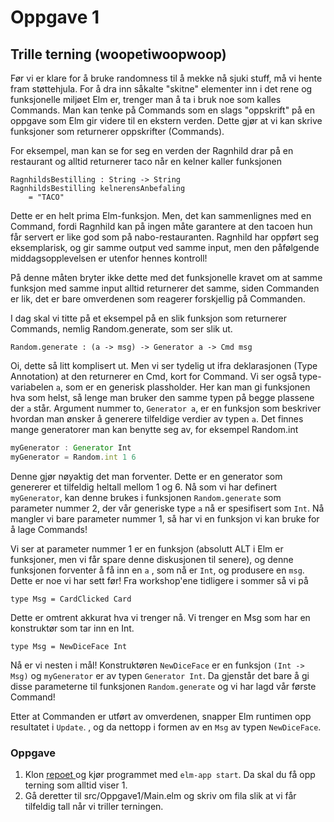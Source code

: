 # Oppgave 1

## Trille terning \(woopetiwoopwoop\)

Før vi er klare for å bruke randomness til å mekke nå sjuki stuff, må vi hente fram støttehjula. For å dra inn såkalte "skitne" elementer inn i det rene og funksjonelle miljøet Elm er, trenger man å ta i bruk noe som kalles Commands. Man kan tenke på Commands som en slags "oppskrift" på en oppgave som Elm gir videre til en ekstern verden. Dette gjør at vi kan skrive funksjoner som returnerer oppskrifter \(Commands\). 

For eksempel, man kan se for seg en verden der Ragnhild drar på en restaurant og alltid returnerer taco når en kelner kaller funksjonen

```text
RagnhildsBestilling : String -> String 
RagnhildsBestilling kelnerensAnbefaling 
    = "TACO"
```

Dette er en helt prima Elm-funksjon. Men, det kan sammenlignes med en Command, fordi Ragnhild kan på ingen måte garantere at den tacoen hun får servert er like god som på nabo-restauranten. Ragnhild har oppført seg eksemplarisk, og gir samme output ved samme input, men den påfølgende middagsopplevelsen er utenfor hennes kontroll! 

På denne måten bryter ikke dette med det funksjonelle kravet om at samme funksjon med samme input alltid returnerer det samme, siden Commanden er lik, det er bare omverdenen som reagerer forskjellig på Commanden. 

I dag skal vi titte på et eksempel på en slik funksjon som returnerer Commands, nemlig Random.generate, som ser slik ut.

```text
Random.generate : (a -> msg) -> Generator a -> Cmd msg
```

Oi, dette så litt komplisert ut. Men vi ser tydelig ut ifra deklarasjonen \(Type Annotation\) at den returnerer en Cmd, kort for Command. Vi ser også type-variabelen `a`, som er en generisk plassholder. Her kan man gi funksjonen hva som helst, så lenge man bruker den samme typen på begge plassene der `a` står. Argument nummer to,  `Generator a`, er en funksjon som beskriver hvordan man ønsker å generere tilfeldige verdier av typen `a`. Det finnes mange generatorer man kan benytte seg av, for eksempel Random.int

```javascript
myGenerator : Generator Int
myGenerator = Random.int 1 6
```

Denne gjør nøyaktig det man forventer. Dette er en generator som genererer et tilfeldig heltall mellom 1 og 6. Nå som vi har definert `myGenerator`, kan denne brukes i funksjonen `Random.generate` som parameter nummer 2, der vår generiske type `a` nå er spesifisert som `Int`. Nå mangler vi bare parameter nummer 1, så har vi en funksjon vi kan bruke for å lage Commands!

Vi ser at parameter nummer 1 er en funksjon \(absolutt ALT i Elm er funksjoner, men vi får spare denne diskusjonen til senere\), og denne funksjonen forventer å få inn en `a` , som nå er `Int`, og produsere en `msg`. Dette er noe vi har sett før! Fra workshop'ene tidligere i sommer så vi på 

```text
type Msg = CardClicked Card
```

Dette er omtrent akkurat hva vi trenger nå. Vi trenger en Msg som har en konstruktør som tar inn en Int.

```
type Msg = NewDiceFace Int
```

Nå er vi nesten i mål! Konstruktøren  `NewDiceFace` er en funksjon  `(Int -> Msg)`  og `myGenerator` er av typen `Generator Int`.  Da gjenstår det bare å gi disse parameterne til funksjonen `Random.generate`  og vi har lagd vår første Command!

Etter at Commanden er utført av omverdenen, snapper Elm runtimen opp resultatet i `Update`. , og da nettopp i formen av en `Msg` av typen `NewDiceFace`.

### Oppgave

1. Klon [repoet ](https://github.com/OFollan/Elm-particle-workshop)og kjør programmet med `elm-app start`.  Da skal du få opp terning som alltid viser 1. 
2.  Gå deretter til src/Oppgave1/Main.elm og skriv om fila slik at vi får tilfeldig tall når vi triller terningen.   

